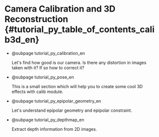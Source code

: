 # Camera Calibration and 3D Reconstruction {#tutorial_py_table_of_contents_calib3d_en}

-   @subpage tutorial_py_calibration_en

    Let's find how good is our camera. Is there any distortion in images taken with it? If so how to correct it?

-   @subpage tutorial_py_pose_en

    This is a small section which will help you to create some cool 3D effects with calib module.

-   @subpage tutorial_py_epipolar_geometry_en

    Let's understand epipolar geometry and epipolar constraint.

-   @subpage tutorial_py_depthmap_en

    Extract depth information from 2D images.
